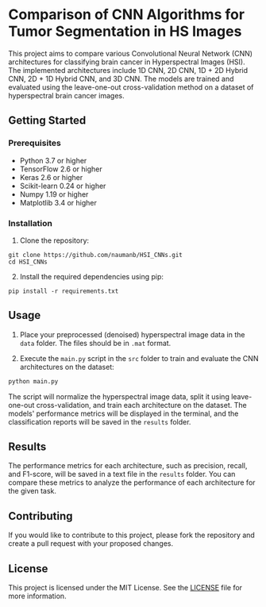 # Comparison of CNN Algorithms for Tumor Segmentation in HS Images

This project aims to compare various Convolutional Neural Network (CNN) architectures for classifying brain cancer in Hyperspectral Images (HSI). The implemented architectures include 1D CNN, 2D CNN, 1D + 2D Hybrid CNN, 2D + 1D Hybrid CNN, and 3D CNN. The models are trained and evaluated using the leave-one-out cross-validation method on a dataset of hyperspectral brain cancer images.

## Getting Started

### Prerequisites

- Python 3.7 or higher
- TensorFlow 2.6 or higher
- Keras 2.6 or higher
- Scikit-learn 0.24 or higher
- Numpy 1.19 or higher
- Matplotlib 3.4 or higher

### Installation

1. Clone the repository:
```
git clone https://github.com/naumanb/HSI_CNNs.git
cd HSI_CNNs
```

2. Install the required dependencies using pip:
```
pip install -r requirements.txt
```

## Usage

1. Place your preprocessed (denoised) hyperspectral image data in the `data` folder. The files should be in `.mat` format.

2. Execute the `main.py` script in the `src` folder to train and evaluate the CNN architectures on the dataset:

```python
python main.py
```

The script will normalize the hyperspectral image data, split it using leave-one-out cross-validation, and train each architecture on the dataset. The models' performance metrics will be displayed in the terminal, and the classification reports will be saved in the `results` folder.

## Results

The performance metrics for each architecture, such as precision, recall, and F1-score, will be saved in a text file in the `results` folder. You can compare these metrics to analyze the performance of each architecture for the given task.

## Contributing

If you would like to contribute to this project, please fork the repository and create a pull request with your proposed changes.

## License

This project is licensed under the MIT License. See the [LICENSE](LICENSE) file for more information.


